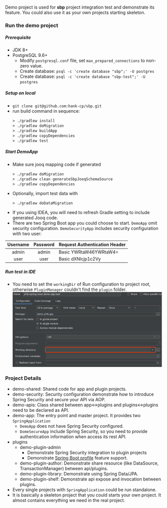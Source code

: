 Demo project is used for **sbp** project integration test and
demonstrate its feature. You could also use it as your own projects 
starting skeleton.

### Run the demo project

##### Prerequisite
* JDK 8+
* PostgreSQL 9.6+
    * Modify `postgresql.conf` file, set `max_prepared_connections` to non-zero value.
    * Create database: `psql -c 'create database "sbp";' -U postgres`
    * Create database: `psql -c 'create database "sbp-test";' -U postgres`

##### Setup on local
* `git clone git@github.com:hank-cp/sbp.git`
* run build command in sequence:
    ```
    > ./gradlew install
    > ./gradlew doMigration
    > ./gradlew buildApp
    > ./gradlew copyDependencies
    > ./gradlew test
    ```
    
##### Start DemoApp
* Make sure jooq mapping code if generated
    ```
    > ./gradlew doMigration
    > ./gradlew clean generateSbpJooqSchemaSource
    > ./gradlew copyDependencies
    ```
* Optionally, import test data with
    ```
    > ./gradlew doDataMigration
    ```
* If you using IDEA, you will need to refresh Gradle setting to include 
generated Jooq code.
* There are two Spring Boot app you could choose to start. `DemoApp`
omit security configuration. `DemoSecurityApp` includes security 
configuration with two user:

|  Username  | Password | Request Authentication Header |
| :---: | :---: | :--- |
| admin | admin | Basic YWRtaW46YWRtaW4=
| user | user | Basic dXNlcjp1c2Vy

##### Run test in IDE
* You need to set the `workingDir` of Run configuration to project root,
otherwise `PluginManager` couldn't find the `plugin` folder.
 ![](work_dir.png?raw=true)

### Project Details
* demo-shared: Shared code for app and plugin projects.
* demo-security: Security configuration demonstrate how to introduce Spring Security and secure your 
API via AOP.
* demo-apis: Class shared between app\<-\>plugins and plugins\<-\>plugins need to be declared as API.
* demo-app: The entry point and master project. It provides two `SpringApplication`
    * `DemoApp` does not have Spring Security configured.
    * `DomeSecureApp` include Spring Security, so you need to provide authentication information
    when access its rest API.
* plugins
    * demo-plugin-admin
        * Demonstrate Spring Security integration to plugin projects
        * Demonstrate [Spring Boot profile](https://docs.spring.io/spring-boot/docs/current/reference/html/boot-features-profiles.html) 
        feature support.
    * demo-plugin-author: Demonstrate share resource (like DataSource, TransactionManager) between
    api/plugins.
    * demo-plugin-library: Demonstrate using Spring Data/JPA.
    * demo-plugin-shelf: Demonstrate api expose and invocation between plugins.
* Every single projects with `SpringApplication` could be run standalone.
* It is basically a skeleton project that you could starts your own project. It almost contains 
everything we need in the real project. 